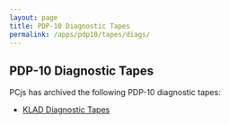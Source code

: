 ```yaml
---
layout: page
title: PDP-10 Diagnostic Tapes
permalink: /apps/pdp10/tapes/diags/
---
```


PDP-10 Diagnostic Tapes
-----------------------

PCjs has archived the following PDP-10 diagnostic tapes:

- [KLAD Diagnostic Tapes](klad/)
